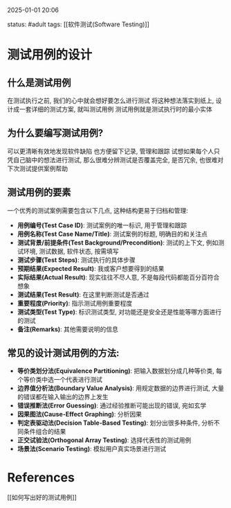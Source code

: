 2025-01-01    20:06

status: #adult 
tags: [[软件测试(Software Testing)]]


# 测试用例的设计

## 什么是测试用例

在测试执行之前, 我们的心中就会想好要怎么进行测试
将这种想法落实到纸上, 设计成一套详细的测试方案, 就叫测试用例
测试用例就是测试执行时的最小实体

## 为什么要编写测试用例?

可以更清晰有效地发现软件缺陷
也方便留下记录, 管理和跟踪
试想如果每个人只凭自己脑中的想法进行测试, 那么很难分辨测试是否覆盖完全, 是否冗余, 也很难对下次测试提供案例帮助

## 测试用例的要素
一个优秀的测试案例需要包含以下几点, 这种结构更易于归档和管理: 

- **用例编号(Test Case ID)**: 测试案例的唯一标识, 用于管理和跟踪
- **用例名称(Test Case Name/Title)**: 测试案例的标题, 明确目的和关注点
- **测试背景/前提条件(Test Background/Precondition)**: 测试的上下文, 例如测试环境, 测试数据, 软件状态, 按需填写
- **测试步骤(Test Steps)**: 测试执行的具体步骤
- **预期结果(Expected Result)**: 我或客户想要得到的结果
- **实际结果(Actual Result)**: 现实往往不尽人意, 不是每段代码都能百分百符合想象
- **测试结果(Test Result)**: 在这里判断测试是否通过
- **重要程度(Priority)**: 指示测试用例重要程度
- **测试类型(Test Type)**: 标识测试类型, 对功能还是安全还是性能等哪方面进行的测试
- **备注(Remarks)**: 其他需要说明的信息

## 常见的设计测试用例的方法: 

- **等价类划分法(Equivalence Partitioning)**: 把输入数据划分成几种等价类, 每个等价类中选一个代表进行测试
- **边界值分析法(Boundary Value Analysis)**:  用规定数据的边界进行测试, 大量的错误都在输入输出的边界上发生
- **错误推断法(Error Guessing)**: 通过经验推断可能出现的错误, 宛如玄学
- **因果图法(Cause-Effect Graphing)**: 分析因果
- **判定表驱动法(Decision Table-Based Testing)**:  划分出很多种条件, 分析不同条件组合的结果
- **正交试验法(Orthogonal Array Testing)**:  选择代表性的测试用例
- **场景法(Scenario Testing)**: 模拟用户真实场景进行测试

# References

[[如何写出好的测试用例]]